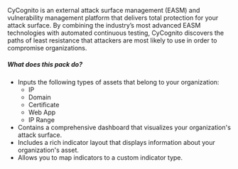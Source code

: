 CyCognito is an external attack surface management (EASM) and vulnerability management platform that delivers total protection for your attack surface. By combining the industry’s most advanced EASM technologies with automated continuous testing, CyCognito discovers the paths of least resistance that attackers are most likely to use in order to compromise organizations.

##### What does this pack do?

- Inputs the following types of assets that belong to your organization:
  - IP
  - Domain
  - Certificate
  - Web App
  - IP Range
- Contains a comprehensive dashboard that visualizes your organization's attack surface.
- Includes a rich indicator layout that displays information about your organization's asset.
- Allows you to map indicators to a custom indicator type.
